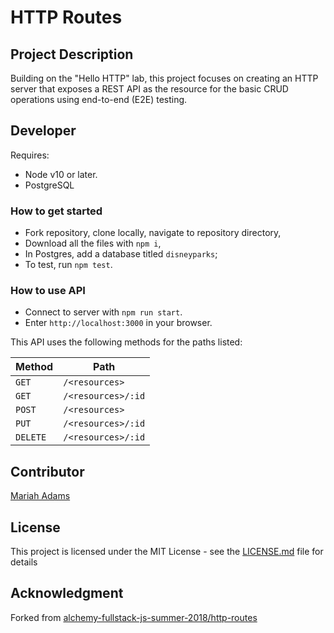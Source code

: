 # HTTP Routes

## Project Description
Building on the "Hello HTTP" lab, this project focuses on creating an HTTP server that exposes a REST API as the resource for the basic CRUD operations using end-to-end (E2E) testing.

## Developer
Requires:
* Node v10 or later.
* PostgreSQL 

### How to get started
* Fork repository, clone locally, navigate to repository directory,
* Download all the files with `npm i`,
* In Postgres, add a database titled `disneyparks`;
* To test, run `npm test`. 

### How to use API
* Connect to server with `npm run start`.
* Enter `http://localhost:3000` in your browser.

This API uses the following methods for the paths listed:

Method | Path
---|---
`GET` |     `/<resources>`
`GET` |     `/<resources>/:id`
`POST` |    `/<resources>`
`PUT` |     `/<resources>/:id`
`DELETE` |  `/<resources>/:id`

## Contributor
[Mariah Adams](https://github.com/MariahAdams)

## License
This project is licensed under the MIT License - see the [LICENSE.md](LICENSE.md) file for details

## Acknowledgment 
Forked from [alchemy-fullstack-js-summer-2018/http-routes](https://github.com/alchemy-fullstack-js-summer-2018/http-routes)